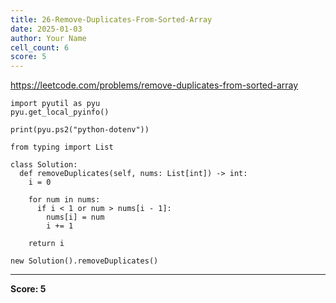 ```yaml
---
title: 26-Remove-Duplicates-From-Sorted-Array
date: 2025-01-03
author: Your Name
cell_count: 6
score: 5
---
```


https://leetcode.com/problems/remove-duplicates-from-sorted-array


```
import pyutil as pyu
pyu.get_local_pyinfo()
```


```
print(pyu.ps2("python-dotenv"))
```


```
from typing import List
```


```
class Solution:
  def removeDuplicates(self, nums: List[int]) -> int:
    i = 0

    for num in nums:
      if i < 1 or num > nums[i - 1]:
        nums[i] = num
        i += 1

    return i
```


```
new Solution().removeDuplicates()
```


---
**Score: 5**